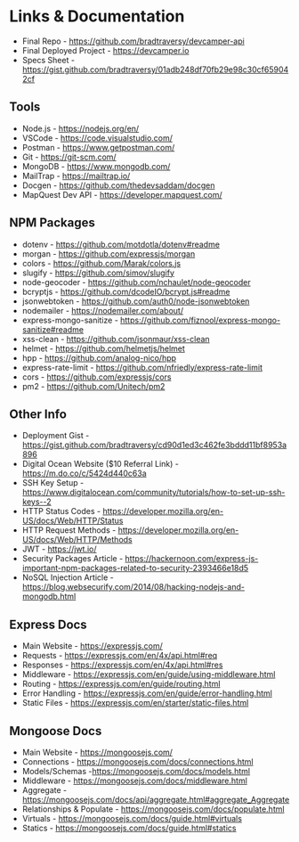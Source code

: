 # Links & Documentation

- Final Repo - https://github.com/bradtraversy/devcamper-api
- Final Deployed Project - https://devcamper.io
- Specs Sheet - https://gist.github.com/bradtraversy/01adb248df70fb29e98c30cf659042cf

## Tools

- Node.js - https://nodejs.org/en/
- VSCode - https://code.visualstudio.com/
- Postman - https://www.getpostman.com/
- Git - https://git-scm.com/
- MongoDB - https://www.mongodb.com/
- MailTrap - https://mailtrap.io/
- Docgen - https://github.com/thedevsaddam/docgen
- MapQuest Dev API - https://developer.mapquest.com/

## NPM Packages

- dotenv - https://github.com/motdotla/dotenv#readme
- morgan - https://github.com/expressjs/morgan
- colors - https://github.com/Marak/colors.js
- slugify - https://github.com/simov/slugify
- node-geocoder - https://github.com/nchaulet/node-geocoder
- bcryptjs - https://github.com/dcodeIO/bcrypt.js#readme
- jsonwebtoken - https://github.com/auth0/node-jsonwebtoken
- nodemailer - https://nodemailer.com/about/
- express-mongo-sanitize - https://github.com/fiznool/express-mongo-sanitize#readme
- xss-clean - https://github.com/jsonmaur/xss-clean
- helmet - https://github.com/helmetjs/helmet
- hpp - https://github.com/analog-nico/hpp
- express-rate-limit - https://github.com/nfriedly/express-rate-limit
- cors - https://github.com/expressjs/cors
- pm2 - https://github.com/Unitech/pm2

## Other Info

- Deployment Gist - https://gist.github.com/bradtraversy/cd90d1ed3c462fe3bddd11bf8953a896
- Digital Ocean Website ($10 Referral Link) - https://m.do.co/c/5424d440c63a
- SSH Key Setup - https://www.digitalocean.com/community/tutorials/how-to-set-up-ssh-keys--2
- HTTP Status Codes - https://developer.mozilla.org/en-US/docs/Web/HTTP/Status
- HTTP Request Methods - https://developer.mozilla.org/en-US/docs/Web/HTTP/Methods
- JWT - https://jwt.io/
- Security Packages Article - https://hackernoon.com/express-js-important-npm-packages-related-to-security-2393466e18d5
- NoSQL Injection Article - https://blog.websecurify.com/2014/08/hacking-nodejs-and-mongodb.html

## Express Docs

- Main Website - https://expressjs.com/
- Requests - https://expressjs.com/en/4x/api.html#req
- Responses - https://expressjs.com/en/4x/api.html#res
- Middleware - https://expressjs.com/en/guide/using-middleware.html
- Routing - https://expressjs.com/en/guide/routing.html
- Error Handling - https://expressjs.com/en/guide/error-handling.html
- Static Files - https://expressjs.com/en/starter/static-files.html

## Mongoose Docs

- Main Website - https://mongoosejs.com/
- Connections - https://mongoosejs.com/docs/connections.html
- Models/Schemas -https://mongoosejs.com/docs/models.html
- Middleware - https://mongoosejs.com/docs/middleware.html
- Aggregate - https://mongoosejs.com/docs/api/aggregate.html#aggregate_Aggregate
- Relationships & Populate - https://mongoosejs.com/docs/populate.html
- Virtuals - https://mongoosejs.com/docs/guide.html#virtuals
- Statics - https://mongoosejs.com/docs/guide.html#statics

